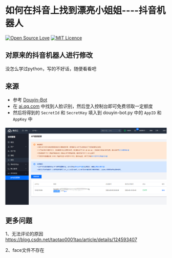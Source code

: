 # 如何在抖音上找到漂亮小姐姐----抖音机器人

[![Open Source Love](https://badges.frapsoft.com/os/v1/open-source.svg?v=103)](https://github.com/ellerbrock/open-source-badge/) [![MIT Licence](https://badges.frapsoft.com/os/mit/mit.svg?v=103)](https://opensource.org/licenses/mit-license.php)      


##  对原来的抖音机器人进行修改
没怎么学过python，写的不好话，随便看看吧


## 来源
- 参考 [Douyin-Bot](https://github.com/wangshub/Douyin-Bot)
- 在 [ai.qq.com](https://ai.qq.com) 中找到人脸识别，然后登入控制台即可免费领取一定额度
- 然后将得到的 `SecretId` 和 `SecretKey` 填入到 douyin-bot.py 中的 `AppID` 和 `AppKey` 中

![](./screenshot/3.png)

## 更多问题
1、无法评论的原因 https://blog.csdn.net/taotao0001tao/article/details/124593407

2、face文件不存在
